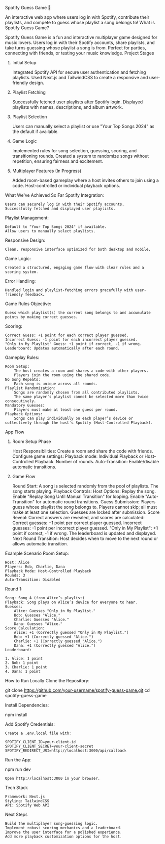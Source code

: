 Spotify Guess Game 🎵

An interactive web app where users log in with Spotify, contribute their playlists, and compete to guess whose playlist a song belongs to!
What is Spotify Guess Game?

Spotify Guess Game is a fun and interactive multiplayer game designed for music lovers. Users log in with their Spotify accounts, share playlists, and take turns guessing whose playlist a song is from. Perfect for parties, connecting with friends, or testing your music knowledge.
Project Stages
1. Initial Setup

    Integrated Spotify API for secure user authentication and fetching playlists.
    Used Next.js and TailwindCSS to create a responsive and user-friendly design.

2. Playlist Fetching

    Successfully fetched user playlists after Spotify login.
    Displayed playlists with names, descriptions, and album artwork.

3. Playlist Selection

    Users can manually select a playlist or use "Your Top Songs 2024" as the default if available.

4. Game Logic

    Implemented rules for song selection, guessing, scoring, and transitioning rounds.
    Created a system to randomize songs without repetition, ensuring fairness and excitement.

5. Multiplayer Features (In Progress)

    Added room-based gameplay where a host invites others to join using a code.
    Host-controlled or individual playback options.

What We've Achieved So Far
Spotify Integration:

    Users can securely log in with their Spotify accounts.
    Successfully fetched and displayed user playlists.

Playlist Management:

    Default to "Your Top Songs 2024" if available.
    Allow users to manually select playlists.

Responsive Design:

    Clean, responsive interface optimized for both desktop and mobile.

Game Logic:

    Created a structured, engaging game flow with clear rules and a scoring system.

Error Handling:

    Handled login and playlist-fetching errors gracefully with user-friendly feedback.

Game Rules
Objective:

    Guess which playlist(s) the current song belongs to and accumulate points by making correct guesses.

Scoring:

    Correct Guess: +1 point for each correct player guessed.
    Incorrect Guess: -1 point for each incorrect player guessed.
    "Only in My Playlist" Guess: +1 point if correct, -1 if wrong.
    Leaderboard: Updates automatically after each round.

Gameplay Rules:

    Room Setup:
        The host creates a room and shares a code with other players.
        Players join the room using the shared code.
    No Song Repeats:
        Each song is unique across all rounds.
    Playlist Randomization:
        Songs are randomly chosen from all contributed playlists.
        The same player’s playlist cannot be selected more than twice consecutively.
    Mandatory Guesses:
        Players must make at least one guess per round.
    Playback Options:
        Songs can play individually on each player’s device or collectively through the host’s Spotify (Host-Controlled Playback).

App Flow
1. Room Setup Phase

    Host Responsibilities:
        Create a room and share the code with friends.
        Configure game settings:
            Playback mode: Individual Playback or Host-Controlled Playback.
            Number of rounds.
            Auto-Transition: Enable/disable automatic transitions.

2. Game Flow

    Round Start:
        A song is selected randomly from the pool of playlists.
        The song starts playing.
    Playback Controls:
        Host Options:
            Replay the song.
            Enable "Replay Song Until Manual Transition" for looping.
            Enable "Auto-Transition" for automatic round transitions.
    Guess Submission:
        Players guess whose playlist the song belongs to.
        Players cannot skip; all must make at least one selection.
        Guesses are locked after submission.
    Score Reveal:
        Correct answers are revealed, and scores are calculated:
            Correct guesses: +1 point per correct player guessed.
            Incorrect guesses: -1 point per incorrect player guessed.
            "Only in My Playlist": +1 point if correct, -1 if wrong.
        The leaderboard is updated and displayed.
    Next Round Transition:
        Host decides when to move to the next round or allows automatic transition.

Example Scenario
Room Setup:

    Host: Alice
    Players: Bob, Charlie, Dana
    Playback Mode: Host-Controlled Playback
    Rounds: 3
    Auto-Transition: Disabled

Round 1:

    Song: Song A (from Alice’s playlist)
    Playback: Song plays on Alice’s device for everyone to hear.
    Guesses:
        Alice: Guesses "Only in My Playlist."
        Bob: Guesses "Alice."
        Charlie: Guesses "Alice."
        Dana: Guesses "Alice."
    Score Calculation:
        Alice: +1 (Correctly guessed "Only in My Playlist.")
        Bob: +1 (Correctly guessed "Alice.")
        Charlie: +1 (Correctly guessed "Alice.")
        Dana: +1 (Correctly guessed "Alice.")
    Leaderboard:

    1. Alice: 1 point
    2. Bob: 1 point
    3. Charlie: 1 point
    4. Dana: 1 point

How to Run Locally
Clone the Repository:

git clone https://github.com/your-username/spotify-guess-game.git
cd spotify-guess-game

Install Dependencies:

npm install

Add Spotify Credentials:

    Create a .env.local file with:

    SPOTIFY_CLIENT_ID=your-client-id
    SPOTIFY_CLIENT_SECRET=your-client-secret
    SPOTIFY_REDIRECT_URI=http://localhost:3000/api/callback

Run the App:

npm run dev

    Open http://localhost:3000 in your browser.

Tech Stack

    Framework: Next.js
    Styling: TailwindCSS
    API: Spotify Web API

Next Steps

    Build the multiplayer song-guessing logic.
    Implement robust scoring mechanics and a leaderboard.
    Improve the user interface for a polished experience.
    Add more playback customization options for the host.